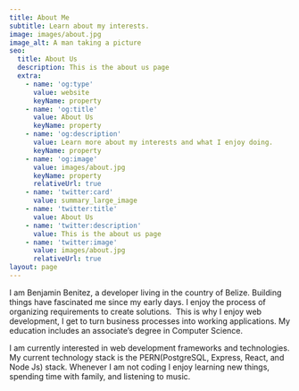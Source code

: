 ```yaml
---
title: About Me
subtitle: Learn about my interests.
image: images/about.jpg
image_alt: A man taking a picture
seo:
  title: About Us
  description: This is the about us page
  extra:
    - name: 'og:type'
      value: website
      keyName: property
    - name: 'og:title'
      value: About Us
      keyName: property
    - name: 'og:description'
      value: Learn more about my interests and what I enjoy doing.
      keyName: property
    - name: 'og:image'
      value: images/about.jpg
      keyName: property
      relativeUrl: true
    - name: 'twitter:card'
      value: summary_large_image
    - name: 'twitter:title'
      value: About Us
    - name: 'twitter:description'
      value: This is the about us page
    - name: 'twitter:image'
      value: images/about.jpg
      relativeUrl: true
layout: page
---
```

I am Benjamin Benitez, a developer living in the country of Belize. Building things have fascinated me since my early days. I enjoy the process of organizing requirements to create solutions.  This is why I enjoy web development, I get to turn business processes into working applications. My education includes an associate’s degree in Computer Science.

I am currently interested in web development frameworks and technologies. My current technology stack is the PERN(PostgreSQL, Express, React, and Node Js) stack. Whenever I am not coding I enjoy learning new things, spending time with family, and listening to music.

